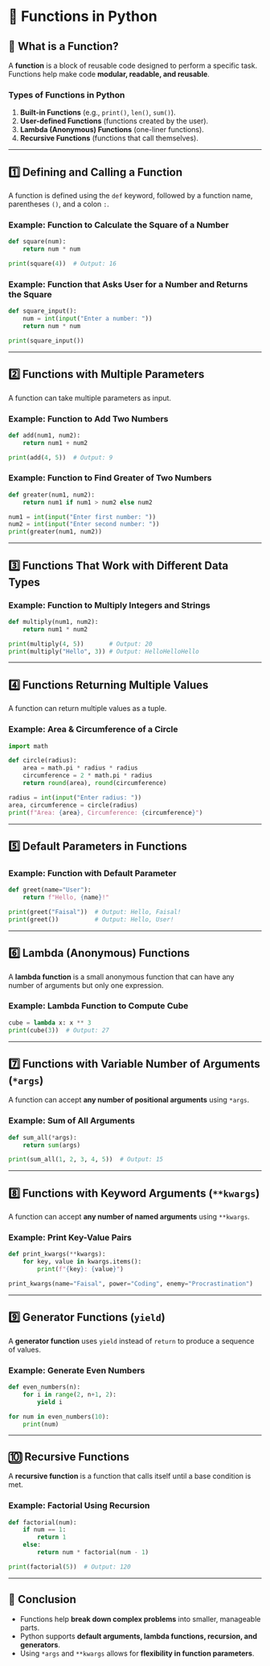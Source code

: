 # 📌 Functions in Python

## 🔹 What is a Function?
A **function** is a block of reusable code designed to perform a specific task. Functions help make code **modular, readable, and reusable**.

### **Types of Functions in Python**
1. **Built-in Functions** (e.g., `print()`, `len()`, `sum()`).
2. **User-defined Functions** (functions created by the user).
3. **Lambda (Anonymous) Functions** (one-liner functions).
4. **Recursive Functions** (functions that call themselves).

---

## **1️⃣ Defining and Calling a Function**
A function is defined using the `def` keyword, followed by a function name, parentheses `()`, and a colon `:`.

### **Example: Function to Calculate the Square of a Number**
```python
def square(num):
    return num * num

print(square(4))  # Output: 16
```

### **Example: Function that Asks User for a Number and Returns the Square**
```python
def square_input():
    num = int(input("Enter a number: "))
    return num * num

print(square_input())
```

---

## **2️⃣ Functions with Multiple Parameters**
A function can take multiple parameters as input.

### **Example: Function to Add Two Numbers**
```python
def add(num1, num2):
    return num1 + num2

print(add(4, 5))  # Output: 9
```

### **Example: Function to Find Greater of Two Numbers**
```python
def greater(num1, num2):
    return num1 if num1 > num2 else num2

num1 = int(input("Enter first number: "))
num2 = int(input("Enter second number: "))
print(greater(num1, num2))
```

---

## **3️⃣ Functions That Work with Different Data Types**
### **Example: Function to Multiply Integers and Strings**
```python
def multiply(num1, num2):
    return num1 * num2

print(multiply(4, 5))       # Output: 20
print(multiply("Hello", 3)) # Output: HelloHelloHello
```

---

## **4️⃣ Functions Returning Multiple Values**
A function can return multiple values as a tuple.

### **Example: Area & Circumference of a Circle**
```python
import math

def circle(radius):
    area = math.pi * radius * radius
    circumference = 2 * math.pi * radius
    return round(area), round(circumference)

radius = int(input("Enter radius: "))
area, circumference = circle(radius)
print(f"Area: {area}, Circumference: {circumference}")
```

---

## **5️⃣ Default Parameters in Functions**
### **Example: Function with Default Parameter**
```python
def greet(name="User"):
    return f"Hello, {name}!"

print(greet("Faisal"))  # Output: Hello, Faisal!
print(greet())          # Output: Hello, User!
```

---

## **6️⃣ Lambda (Anonymous) Functions**
A **lambda function** is a small anonymous function that can have any number of arguments but only one expression.

### **Example: Lambda Function to Compute Cube**
```python
cube = lambda x: x ** 3
print(cube(3))  # Output: 27
```

---

## **7️⃣ Functions with Variable Number of Arguments (`*args`)**
A function can accept **any number of positional arguments** using `*args`.

### **Example: Sum of All Arguments**
```python
def sum_all(*args):
    return sum(args)

print(sum_all(1, 2, 3, 4, 5))  # Output: 15
```

---

## **8️⃣ Functions with Keyword Arguments (`**kwargs`)**
A function can accept **any number of named arguments** using `**kwargs`.

### **Example: Print Key-Value Pairs**
```python
def print_kwargs(**kwargs):
    for key, value in kwargs.items():
        print(f"{key}: {value}")

print_kwargs(name="Faisal", power="Coding", enemy="Procrastination")
```

---

## **9️⃣ Generator Functions (`yield`)**
A **generator function** uses `yield` instead of `return` to produce a sequence of values.

### **Example: Generate Even Numbers**
```python
def even_numbers(n):
    for i in range(2, n+1, 2):
        yield i 

for num in even_numbers(10):
    print(num)
```

---

## **🔟 Recursive Functions**
A **recursive function** is a function that calls itself until a base condition is met.

### **Example: Factorial Using Recursion**
```python
def factorial(num):
    if num == 1:
        return 1
    else:
        return num * factorial(num - 1)

print(factorial(5))  # Output: 120
```

---

## **🚀 Conclusion**
- Functions help **break down complex problems** into smaller, manageable parts.
- Python supports **default arguments, lambda functions, recursion, and generators**.
- Using `*args` and `**kwargs` allows for **flexibility in function parameters**.
